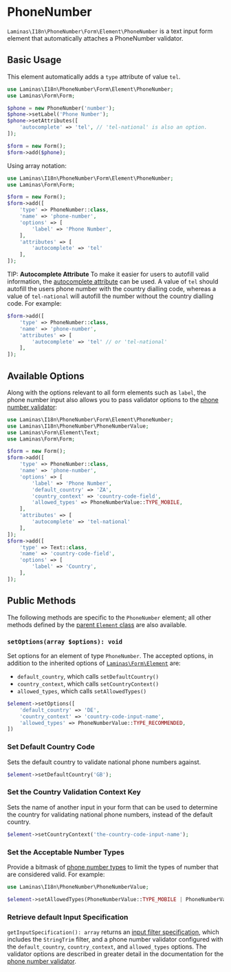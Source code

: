 # PhoneNumber

`Laminas\I18n\PhoneNumber\Form\Element\PhoneNumber` is a text input form element that automatically attaches a PhoneNumber validator.

## Basic Usage

This element automatically adds a `type` attribute of value `tel`.

```php
use Laminas\I18n\PhoneNumber\Form\Element\PhoneNumber;
use Laminas\Form\Form;

$phone = new PhoneNumber('number');
$phone->setLabel('Phone Number');
$phone->setAttributes([
    'autocomplete' => 'tel', // 'tel-national' is also an option.
]);

$form = new Form();
$form->add($phone);
```

Using array notation:

```php
use Laminas\I18n\PhoneNumber\Form\Element\PhoneNumber;
use Laminas\Form\Form;

$form = new Form();
$form->add([
    'type' => PhoneNumber::class,
    'name' => 'phone-number',
    'options' => [
        'label' => 'Phone Number',
    ],
    'attributes' => [
        'autocomplete' => 'tel'
    ],
]);
```

TIP: **Autocomplete Attribute**
To make it easier for users to autofill valid information, the [autocomplete attribute](https://developer.mozilla.org/en-US/docs/Web/HTML/Attributes/autocomplete) can be used. A value of `tel` should autofill the users phone number with the country dialling code, whereas a value of `tel-national` will autofill the number without the country dialling code. For example:

```php
$form->add([
    'type' => PhoneNumber::class,
    'name' => 'phone-number',
    'attributes' => [
        'autocomplete' => 'tel' // or 'tel-national'
    ],
]);
```

## Available Options

Along with the options relevant to all form elements such as `label`, the phone number input also allows you to pass validator options to the [phone number validator](../validators/phone-number.md):

```php
use Laminas\I18n\PhoneNumber\Form\Element\PhoneNumber;
use Laminas\I18n\PhoneNumber\PhoneNumberValue;
use Laminas\Form\Element\Text;
use Laminas\Form\Form;

$form = new Form();
$form->add([
    'type' => PhoneNumber::class,
    'name' => 'phone-number',
    'options' => [
        'label' => 'Phone Number',
        'default_country' => 'ZA',
        'country_context' => 'country-code-field',
        'allowed_types' => PhoneNumberValue::TYPE_MOBILE,
    ],
    'attributes' => [
        'autocomplete' => 'tel-national'
    ],
]);
$form->add([
    'type' => Text::class,
    'name' => 'country-code-field',
    'options' => [
        'label' => 'Country',
    ],
]);
```

## Public Methods

The following methods are specific to the `PhoneNumber` element; all other methods
defined by the [parent `Element` class](https://docs.laminas.dev/laminas-form/v3/element/element/#public-methods) are also
available.

### `setOptions(array $options): void`

Set options for an element of type `PhoneNumber`.
The accepted options, in addition to the inherited options of [`Laminas\Form\Element`](https://docs.laminas.dev/laminas-form/v3/element/element/) are:

- `default_country`, which calls `setDefaultCountry()`
- `country_context`, which calls `setCountryContext()`
- `allowed_types`, which calls `setAllowedTypes()`

```php
$element->setOptions([
    'default_country' => 'DE',
    'country_context' => 'country-code-input-name',
    'allowed_types' => PhoneNumberValue::TYPE_RECOMMENDED,
])
```

### Set Default Country Code

Sets the default country to validate national phone numbers against.

```php
$element->setDefaultCountry('GB');
```

### Set the Country Validation Context Key

Sets the name of another input in your form that can be used to determine the country for validating national phone numbers, instead of the default country.

```php
$element->setCountryContext('the-country-code-input-name');
```

### Set the Acceptable Number Types

Provide a bitmask of [phone number types](../validators/phone-number.md#limiting-acceptable-number-types) to limit the types of number that are considered valid. For example:

```php
use Laminas\I18n\PhoneNumber\PhoneNumberValue;

$element->setAllowedTypes(PhoneNumberValue::TYPE_MOBILE | PhoneNumberValue::TYPE_EMERGENCY);
```

### Retrieve default Input Specification

`getInputSpecification(): array` returns an [input filter specification](https://docs.laminas.dev/laminas-inputfilter/specs/), which includes the `StringTrim` filter, and a phone number validator configured with the `default_country`, `country_context`, and `allowed_types` options.
The validator options are described in greater detail in the documentation for the [phone number validator](../validators/phone-number.md).
